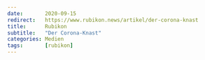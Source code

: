 ```yaml
---
date:       2020-09-15
redirect:   https://www.rubikon.news/artikel/der-corona-knast
title:      Rubikon
subtitle:   "Der Corona-Knast"
categories: Medien
tags:       [rubikon]
---
```


